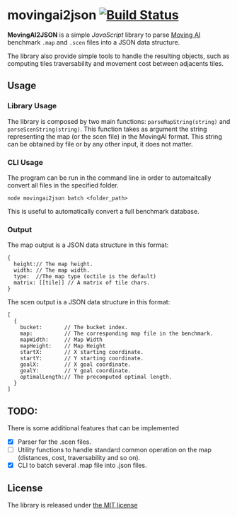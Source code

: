 # movingai2json [![Build Status](https://travis-ci.org/THeK3nger/movingai2json.svg)](https://travis-ci.org/THeK3nger/movingai2json)

**MovingAI2JSON** is a simple *JavaScript* library to parse [Moving AI][2]
benchmark `.map` and `.scen` files into a JSON data structure.

The library also provide simple tools to handle the resulting objects, such as
computing tiles traversability and movement cost between adjacents tiles.


## Usage

### Library Usage

The library is composed by two main functions: `parseMapString(string)` and `parseScenString(string)`. This function takes as argument the string representing the map (or the scen file) in the MovingAI format. This string can be obtained by file or by any other input, it does not matter.

### CLI Usage

The program can be run in the command line in order to automaitcally convert all files in the specified folder.

    node movingai2json batch <folder_path>

This is useful to automatically convert a full benchmark database.

### Output

The map output is a JSON data structure in this format:

    {
      height:// The map height.
      width: // The map width.
      type:  //The map type (octile is the default)
      matrix: [[tile]] // A matrix of tile chars.
    }

The scen output is a JSON data structure in this format:

    [
      {
        bucket:       // The bucket index.
        map:          // The corresponding map file in the benchmark.
        mapWidth:     // Map Width
        mapHeight:    // Map Height
        startX:       // X starting coordinate.
        startY:       // Y starting coordinate.
        goalX:        // X goal coordinate.
        goalY:        // Y goal coordinate.
        optimalLength:// The precomputed optimal length.
      }
    ]

## TODO:

There is some additional features that can be implemented

 - [x] Parser for the .scen files.
 - [ ] Utility functions to handle standard common operation on the map (distances, cost, traversability and so on).
 - [x] CLI to batch several .map file into .json files.

## License

The library is released under [the MIT license][1]

 [1]: LICENSE
 [2]: http://movingai.com/
